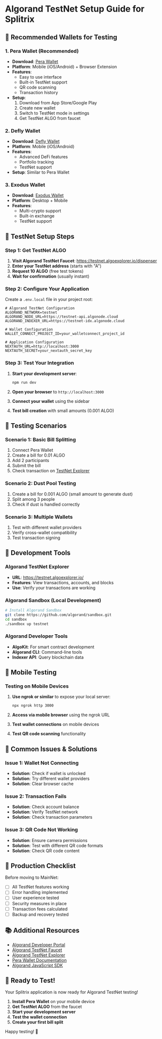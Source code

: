 # Algorand TestNet Setup Guide for Splitrix

## 🎯 **Recommended Wallets for Testing**

### **1. Pera Wallet (Recommended)**
- **Download**: [Pera Wallet](https://perawallet.app/)
- **Platform**: Mobile (iOS/Android) + Browser Extension
- **Features**: 
  - Easy to use interface
  - Built-in TestNet support
  - QR code scanning
  - Transaction history
- **Setup**: 
  1. Download from App Store/Google Play
  2. Create new wallet
  3. Switch to TestNet mode in settings
  4. Get TestNet ALGO from faucet

### **2. Defly Wallet**
- **Download**: [Defly Wallet](https://defly.app/)
- **Platform**: Mobile (iOS/Android)
- **Features**:
  - Advanced DeFi features
  - Portfolio tracking
  - TestNet support
- **Setup**: Similar to Pera Wallet

### **3. Exodus Wallet**
- **Download**: [Exodus Wallet](https://www.exodus.com/)
- **Platform**: Desktop + Mobile
- **Features**:
  - Multi-crypto support
  - Built-in exchange
  - TestNet support

## 🚀 **TestNet Setup Steps**

### **Step 1: Get TestNet ALGO**
1. **Visit Algorand TestNet Faucet**: https://testnet.algoexplorer.io/dispenser
2. **Enter your TestNet address** (starts with "A")
3. **Request 10 ALGO** (free test tokens)
4. **Wait for confirmation** (usually instant)

### **Step 2: Configure Your Application**
Create a `.env.local` file in your project root:

```env
# Algorand TestNet Configuration
ALGORAND_NETWORK=testnet
ALGORAND_NODE_URL=https://testnet-api.algonode.cloud
ALGORAND_INDEXER_URL=https://testnet-idx.algonode.cloud

# Wallet Configuration
WALLET_CONNECT_PROJECT_ID=your_walletconnect_project_id

# Application Configuration
NEXTAUTH_URL=http://localhost:3000
NEXTAUTH_SECRET=your_nextauth_secret_key
```

### **Step 3: Test Your Integration**
1. **Start your development server**:
   ```bash
   npm run dev
   ```

2. **Open your browser** to `http://localhost:3000`

3. **Connect your wallet** using the sidebar

4. **Test bill creation** with small amounts (0.001 ALGO)

## 🧪 **Testing Scenarios**

### **Scenario 1: Basic Bill Splitting**
1. Connect Pera Wallet
2. Create a bill for 0.01 ALGO
3. Add 2 participants
4. Submit the bill
5. Check transaction on [TestNet Explorer](https://testnet.algoexplorer.io/)

### **Scenario 2: Dust Pool Testing**
1. Create a bill for 0.001 ALGO (small amount to generate dust)
2. Split among 3 people
3. Check if dust is handled correctly

### **Scenario 3: Multiple Wallets**
1. Test with different wallet providers
2. Verify cross-wallet compatibility
3. Test transaction signing

## 🔧 **Development Tools**

### **Algorand TestNet Explorer**
- **URL**: https://testnet.algoexplorer.io/
- **Features**: View transactions, accounts, and blocks
- **Use**: Verify your transactions are working

### **Algorand Sandbox (Local Development)**
```bash
# Install Algorand Sandbox
git clone https://github.com/algorand/sandbox.git
cd sandbox
./sandbox up testnet
```

### **Algorand Developer Tools**
- **AlgoKit**: For smart contract development
- **Algorand CLI**: Command-line tools
- **Indexer API**: Query blockchain data

## 📱 **Mobile Testing**

### **Testing on Mobile Devices**
1. **Use ngrok or similar** to expose your local server:
   ```bash
   npx ngrok http 3000
   ```

2. **Access via mobile browser** using the ngrok URL

3. **Test wallet connections** on mobile devices

4. **Test QR code scanning** functionality

## 🚨 **Common Issues & Solutions**

### **Issue 1: Wallet Not Connecting**
- **Solution**: Check if wallet is unlocked
- **Solution**: Try different wallet providers
- **Solution**: Clear browser cache

### **Issue 2: Transaction Fails**
- **Solution**: Check account balance
- **Solution**: Verify TestNet network
- **Solution**: Check transaction parameters

### **Issue 3: QR Code Not Working**
- **Solution**: Ensure camera permissions
- **Solution**: Test with different QR code formats
- **Solution**: Check QR code content

## 🎯 **Production Checklist**

Before moving to MainNet:

- [ ] All TestNet features working
- [ ] Error handling implemented
- [ ] User experience tested
- [ ] Security measures in place
- [ ] Transaction fees calculated
- [ ] Backup and recovery tested

## 📚 **Additional Resources**

- [Algorand Developer Portal](https://developer.algorand.org/)
- [Algorand TestNet Faucet](https://testnet.algoexplorer.io/dispenser)
- [Algorand TestNet Explorer](https://testnet.algoexplorer.io/)
- [Pera Wallet Documentation](https://docs.perawallet.app/)
- [Algorand JavaScript SDK](https://github.com/algorand/js-algorand-sdk)

## 🎉 **Ready to Test!**

Your Splitrix application is now ready for Algorand TestNet testing! 

1. **Install Pera Wallet** on your mobile device
2. **Get TestNet ALGO** from the faucet
3. **Start your development server**
4. **Test the wallet connection**
5. **Create your first bill split**

Happy testing! 🚀


